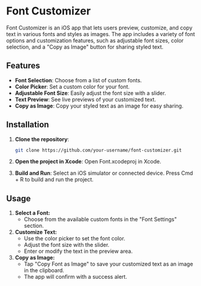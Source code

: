 # Font Customizer

Font Customizer is an iOS app that lets users preview, customize, and copy text in various fonts and styles as images. The app includes a variety of font options and customization features, such as adjustable font sizes, color selection, and a "Copy as Image" button for sharing styled text.

## Features

- **Font Selection**: Choose from a list of custom fonts.
- **Color Picker**: Set a custom color for your font.
- **Adjustable Font Size**: Easily adjust the font size with a slider.
- **Text Preview**: See live previews of your customized text.
- **Copy as Image**: Copy your styled text as an image for easy sharing.

## Installation

1. **Clone the repository**:
   ```bash
   git clone https://github.com/your-username/font-customizer.git

2. **Open the project in Xcode**:
Open Font.xcodeproj in Xcode.

3. **Build and Run**:
Select an iOS simulator or connected device.
Press Cmd + R to build and run the project.

## Usage

1. **Select a Font:**
   - Choose from the available custom fonts in the "Font Settings" section.
2. **Customize Text:**
   - Use the color picker to set the font color.
   - Adjust the font size with the slider.
   - Enter or modify the text in the preview area.
3. **Copy as Image:**
   - Tap "Copy Font as Image" to save your customized text as an image in the clipboard.
   - The app will confirm with a success alert.
